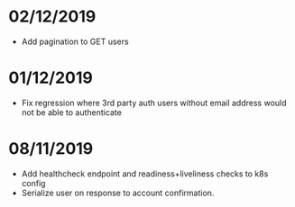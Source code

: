 # 02/12/2019
- Add pagination to GET users

# 01/12/2019
- Fix regression where 3rd party auth users without email address would not be able to authenticate 

# 08/11/2019
- Add healthcheck endpoint and readiness+liveliness checks to k8s config
- Serialize user on response to account confirmation.
